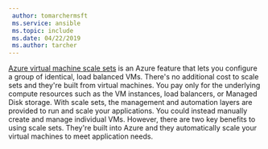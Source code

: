 ```yaml
---
 author: tomarchermsft
 ms.service: ansible
 ms.topic: include
 ms.date: 04/22/2019
 ms.author: tarcher
---
```


[Azure virtual machine scale sets](https://docs.microsoft.com/azure/virtual-machine-scale-sets/overview) is an Azure feature that lets you configure a group of identical, load balanced VMs. There's no additional cost to scale sets and they're built from virtual machines. You pay only for the underlying compute resources such as the VM instances, load balancers, or Managed Disk storage. With scale sets, the management and automation layers are provided to run and scale your applications. You could instead manually create and manage individual VMs. However, there are two key benefits to using scale sets. They're built into Azure and they automatically scale your virtual machines to meet application needs.